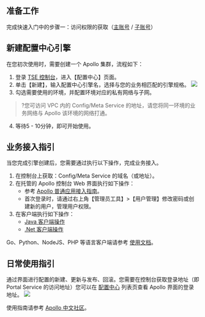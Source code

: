 
## 准备工作

完成快速入门中的步骤一：访问权限的获取（[主账号](https://cloud.tencent.com/document/product/1364/56268) / [子账号](https://cloud.tencent.com/document/product/1364/56269)）


## 新建配置中心引擎

在您初次使用时，需要创建一个 Apollo 集群，流程如下：

1. 登录 [TSE 控制台](https://console.cloud.tencent.com/tse/config)，进入【配置中心】页面。
2. 单击【新建】，输入配置中心引擎名，选择与您的业务相匹配的引擎规格。
![](https://main.qcloudimg.com/raw/fbc4d0993ddccbc5d5eaee611e249da4.png)
3. 勾选需要使用的环境，并配置环境对应的私有网络与子网。
>?您可访问 VPC 内的 Config/Meta Service 的地址，请您将同一环境的业务网络与 Apollo 该环境的网络打通。
4. 等待5 - 10分钟，即可开始使用。


## 业务接入指引

当您完成引擎创建后，您需要通过执行以下操作，完成业务接入。

1. 在控制台上获取：Config/Meta Service 的域名（或地址）。
2. 在托管的 Apollo 控制台 Web 界面执行如下操作：
	- 参考 [Apollo 普通应用接入指南](https://www.apolloconfig.com/#/zh/usage/apollo-user-guide)。 
	- 首次登录时，请通过右上角【管理员工具】>【用户管理】修改密码或创建新的用户，管理用户权限。
3. 在客户端执行如下操作：
	- [Java 客户端操作](https://www.apolloconfig.com/#/zh/usage/java-sdk-user-guide)
	- [.Net 客户端操作](https://www.apolloconfig.com/#/zh/usage/dotnet-sdk-user-guide)


Go、Python、NodeJS、PHP 等语言客户端请参考 [使用文档](https://www.apolloconfig.com/#/zh/usage/third-party-sdks-user-guide)。



## 日常使用指引

通过界面进行配置的新建、更新与发布、回滚。您需要在控制台获取登录地址（即 Portal Service 的访问地址）您可以在 [配置中心](https://console.cloud.tencent.com/tse/config) 列表页查看 Apollo 界面的登录地址。
![](https://main.qcloudimg.com/raw/b6e50d155d167f7a0a6d782b59e2f2c4.png)


使用指南请参考 [Apollo 中文社区](https://www.apolloconfig.com/#/zh/usage/apollo-user-guide)。

